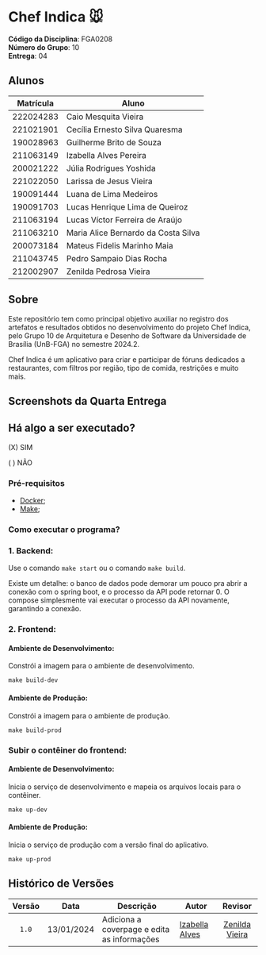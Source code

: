 # Chef Indica 🐭

**Código da Disciplina**: FGA0208<br>
**Número do Grupo**: 10<br>
**Entrega**: 04<br>

## Alunos

| Matrícula         | Aluno                              |
|-------------------|------------------------------------|
| 222024283         | Caio Mesquita Vieira              |
| 221021901         | Cecília Ernesto Silva Quaresma    |
| 190028963         | Guilherme Brito de Souza          |
| 211063149         | Izabella Alves Pereira            |
| 200021222         | Júlia Rodrigues Yoshida           |
| 221022050         | Larissa de Jesus Vieira           |
| 190091444         | Luana de Lima Medeiros            |
| 190091703         | Lucas Henrique Lima de Queiroz    |
| 211063194         | Lucas Víctor Ferreira de Araújo   |
| 211063210         | Maria Alice Bernardo da Costa Silva |
| 200073184         | Mateus Fidelis Marinho Maia       |
| 211043745         | Pedro Sampaio Dias Rocha          |
| 212002907         | Zenilda Pedrosa Vieira            |

## Sobre 

Este repositório tem como principal objetivo auxiliar no registro dos artefatos e resultados obtidos no desenvolvimento do projeto Chef Indica, pelo Grupo 10 de Arquitetura e Desenho de Software da Universidade de Brasília (UnB-FGA) no semestre 2024.2.

Chef Indica é um aplicativo para criar e participar de fóruns dedicados a restaurantes, com filtros por região, tipo de comida, restrições e muito mais.

## Screenshots da Quarta Entrega


## Há algo a ser executado?

(X) SIM

( ) NÃO

### Pré-requisitos
- [Docker](https://www.docker.com/);
- [Make](https://www.gnu.org/software/make/);

### Como executar o programa?

### 1. Backend:

Use o comando `make start` ou o comando `make build`.

Existe um detalhe: o banco de dados pode demorar um pouco pra abrir a conexão com o spring boot, e o processo da API pode retornar 0. O compose simplesmente vai executar o processo da API novamente, garantindo a conexão.

### 2. Frontend:

#### Ambiente de Desenvolvimento:

Constrói a imagem para o ambiente de desenvolvimento.


```
make build-dev
```

#### Ambiente de Produção:

Constrói a imagem para o ambiente de produção.
```
make build-prod
```

### Subir o contêiner do frontend:

#### Ambiente de Desenvolvimento:

Inicia o serviço de desenvolvimento e mapeia os arquivos locais para o contêiner.

```
make up-dev
```

#### Ambiente de Produção:

Inicia o serviço de produção com a versão final do aplicativo.

```
make up-prod
```


## Histórico de Versões

|Versão|Data|Descrição|Autor|Revisor|
|:----:|----|---------|-----|:-------:|
|`1.0`|13/01/2024|Adiciona a coverpage e edita as informações|[Izabella Alves](https://github.com/izabellaalves)|[Zenilda Vieira](https://github.com/ZenildaVieira)|
